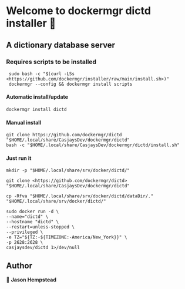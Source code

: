 # Welcome to dockermgr dictd installer 👋
  
## A dictionary database server  
  
### Requires scripts to be installed

```shell
 sudo bash -c "$(curl -LSs <https://github.com/dockermgr/installer/raw/main/install.sh>)"
 dockermgr --config && dockermgr install scripts  
```

#### Automatic install/update  

```shell
dockermgr install dictd
```


#### Manual install

```shell
git clone https://github.com/dockermgr/dictd "$HOME/.local/share/CasjaysDev/dockermgr/dictd"
bash -c "$HOME/.local/share/CasjaysDev/dockermgr/dictd/install.sh"
```
  
#### Just run it

```shell
mkdir -p "$HOME/.local/share/srv/docker/dictd/"

git clone <https://github.com/dockermgr/dictd> "$HOME/.local/share/CasjaysDev/dockermgr/dictd"

cp -Rfva "$HOME/.local/share/srv/docker/dictd/dataDir/." "$HOME/.local/share/srv/docker/dictd/"

sudo docker run -d \
--name="dictd" \
--hostname "dictd" \
--restart=unless-stopped \
--privileged \
-e TZ="${TZ:-${TIMEZONE:-America/New_York}}" \
-p 2628:2628 \
casjaysdev/dictd 1>/dev/null
```

## Author  

👤 **Jason Hempstead**  
